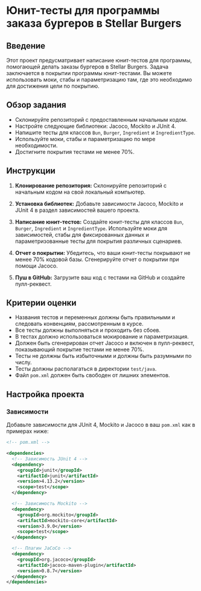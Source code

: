 # Юнит-тесты для программы заказа бургеров в Stellar Burgers

## Введение

Этот проект предусматривает написание юнит-тестов для программы, помогающей делать заказы бургеров в Stellar Burgers. Задача заключается в покрытии программы юнит-тестами. Вы можете использовать моки, стабы и параметризацию там, где это необходимо для достижения цели по покрытию.

## Обзор задания

- Склонируйте репозиторий с предоставленным начальным кодом.
- Настройте следующие библиотеки: Jacoco, Mockito и JUnit 4.
- Напишите тесты для классов `Bun`, `Burger`, `Ingredient` и `IngredientType`.
- Используйте моки, стабы и параметризацию по мере необходимости.
- Достигните покрытия тестами не менее 70%.

## Инструкции

1. **Клонирование репозитория:**
   Склонируйте репозиторий с начальным кодом на свой локальный компьютер.

2. **Установка библиотек:**
   Добавьте зависимости Jacoco, Mockito и JUnit 4 в раздел зависимостей вашего проекта.

3. **Написание юнит-тестов:**
   Создайте юнит-тесты для классов `Bun`, `Burger`, `Ingredient` и `IngredientType`. Используйте моки для зависимостей, стабы для фиксированных данных и параметризованные тесты для покрытия различных сценариев.

4. **Отчет о покрытии:**
   Убедитесь, что ваши юнит-тесты покрывают не менее 70% кодовой базы. Сгенерируйте отчет о покрытии при помощи Jacoco.

5. **Пуш в GitHub:**
   Загрузите ваш код с тестами на GitHub и создайте пулл-реквест.

## Критерии оценки

- Названия тестов и переменных должны быть правильными и следовать конвенциям, рассмотренным в курсе.
- Все тесты должны выполняться и проходить без сбоев.
- В тестах должно использоваться мокирование и параметризация.
- Должен быть сгенерирован отчет Jacoco и включен в пулл-реквест, показывающий покрытие тестами не менее 70%.
- Тесты не должны быть избыточными и должны быть разумными по числу.
- Тесты должны располагаться в директории `test/java`.
- Файл `pom.xml` должен быть свободен от лишних элементов.

## Настройка проекта

### Зависимости

Добавьте зависимости для JUnit 4, Mockito и Jacoco в ваш `pom.xml` как в примерах ниже:

```xml
<!-- pom.xml -->

<dependencies>
  <!-- Зависимость JUnit 4 -->
  <dependency>
    <groupId>junit</groupId>
    <artifactId>junit</artifactId>
    <version>4.13.2</version>
    <scope>test</scope>
  </dependency>

  <!-- Зависимость Mockito -->
  <dependency>
    <groupId>org.mockito</groupId>
    <artifactId>mockito-core</artifactId>
    <version>3.9.0</version>
    <scope>test</scope>
  </dependency>

  <!-- Плагин JaCoCo -->
  <dependency>
    <groupId>org.jacoco</groupId>
    <artifactId>jacoco-maven-plugin</artifactId>
    <version>0.8.7</version>
  </dependency>
</dependencies>
